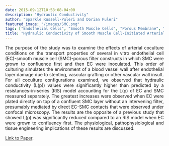 ```yaml
---
date: 2015-09-12T10:58:08-04:00
description: "Hydraulic Conductivity"
author: "Sparkle Russell-Puleri and Dorian Puleri"
featured_image: "/images/SMC.png"
tags: ["Endothelial Cells", "Smooth Muscle Cells", "Porous Membrane", "Coculture", "Hydraulic Conductivity"]
title: "Hydraulic Conductivity of Smooth Muscle Cell-Initiated Arterial Cocultures."
---
```

<div style="text-align: justify"> The purpose of the study was to examine the effects of arterial coculture conditions on the transport properties of several in vitro endothelial cell (EC)-smooth muscle cell (SMC)-porous filter constructs in which SMC were grown to confluence first and then EC were inoculated. This order of culturing simulates the environment of a blood vessel wall after endothelial layer damage due to stenting, vascular grafting or other vascular wall insult. For all coculture configurations examined, we observed that hydraulic conductivity (L(p)) values were significantly higher than predicted by a resistances-in-series (RIS) model accounting for the L(p) of EC and SMC measured separately. The greatest increases were observed when EC were plated directly on top of a confluent SMC layer without an intervening filter, presumably mediated by direct EC-SMC contacts that were observed under confocal microscopy. The results are the opposite of a previous study that showed L(p) was significantly reduced compared to an RIS model when EC were grown to confluency first. The physiological, pathophysiological and tissue engineering implications of these results are discussed.</div>

[Link to Paper](https://www.ncbi.nlm.nih.gov/pmc/articles/PMC4752435/).